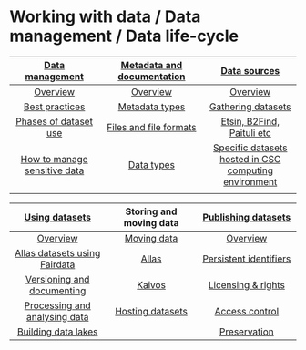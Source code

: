 # Working with data / Data management / Data life-cycle


|[Data management](datamanagement.md) <img width=200/>	|[Metadata and documentation](metadata-and-documentation.md) <img width=200/> |[Data sources](sourcing-datasets.md) <img width=200/>	|
|:---------------:|:---------------:|:--------------:|
|[Overview](datamanagement.md#header1)  |[Overview](metadata-and-documentation.md#header1) |[Overview](sourcing-datasets.md#header1) |
|[Best practices](datamanagement.md#header2)  |[Metadata types](metadata-and-documentation.md#header2)|[Gathering datasets](sourcing-datasets.md#header2) | 
|[Phases of dataset use](datamanagement.md#header3)  |[Files and file formats](metadata-and-documentation.md#header3) |[Etsin, B2Find, Paituli etc](sourcing-datasets.md#header3) |
|[How to manage sensitive data](how-to-manage-sensitive-data.md)|[Data types](metadata-and-documentation.md#header4)|[Specific datasets hosted in CSC computing environment](sourcing-datasets.md#header4) |
|  |  | |

|[Using datasets](using-datasets.md) <img width=200/>	|Storing and moving data <img width=200/> |[Publishing datasets](publishing-datasets.md) <img width=200/> |
|:-----------------------:|:-----------------------:|:----------------------------------:|
|[Overview](using-datasets.md#header1) |[Moving data](../moving/scp.md)|[Overview](publishing-datasets.md#header1)  |
|[Allas datasets using Fairdata](using-datasets.md#header2)|[Allas](../Allas/index.md)|[Persistent identifiers](publishing-datasets.md#header2) | 
|[Versioning and documenting](using-datasets.md#header3) |[Kaivos](../kaivos/overview.md)|[Licensing & rights](publishing-datasets.md#header3) |
|[Processing and analysing data](using-datasets.md#header4) |[Hosting datasets](hosting-datasets-at-CSC.md)|[Access control](publishing-datasets.md#header4)  |
|[Building data lakes](using-datasets.md#header5)  |  |[Preservation](publishing-datasets.md#header5) |
